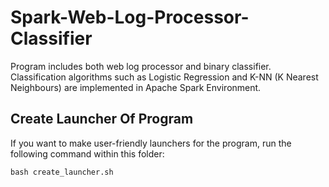 # Spark-Web-Log-Processor-Classifier
Program includes both web log processor and binary classifier. Classification algorithms such as Logistic Regression and K-NN (K Nearest Neighbours) are implemented in Apache Spark Environment.

## Create Launcher Of Program

If you want to make user-friendly launchers for the program, run the following command within this folder:
```
bash create_launcher.sh
```
